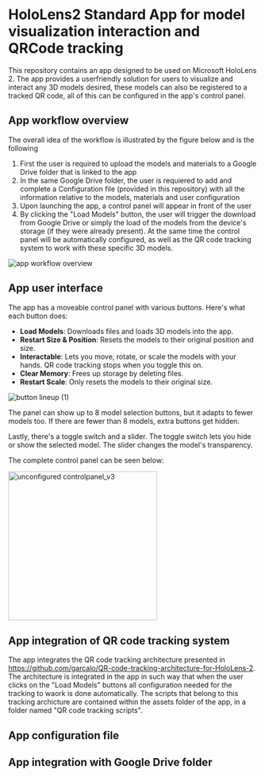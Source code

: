 # HoloLens2 Standard App for model visualization interaction and QRCode tracking
This repository contains an app designed to be used on Microsoft HoloLens 2. The app provides a userfriendly solution for users to visualize and interact any 3D models desired, these models can also be registered to a tracked QR code, all of this can be configured in the app's control panel.
## App workflow overview

The overall idea of the workflow is illustrated by the figure below and is the following
1. First the user is required to upload the models and materials to a Google Drive folder that is linked to the app
2. In the same Google Drive folder, the user is requiered to add and complete a Configuration file (provided in this repository) with all the information relative to the models, materials and user configuration
3. Upon launching the app, a control panel will appear in front of the user
4. By clicking the "Load Models" button, the user will trigger the download from Google Drive or simply the load of the models from the device's storage (if they were already present). At the same time the control panel will be         automatically configured, as well as the QR code tracking system to work with these specific 3D models.

![app workflow overview](https://github.com/garcalo/HoloLens2_Standard_App_for_model_visualization_interaction_and_QRCode_tracking/assets/133862204/f4dfb4e5-fcba-44de-bee5-6f2f3ac3b1a8)
 
## App user interface
The app has a moveable control panel with various buttons. Here's what each button does:

- __Load Models__: Downloads files and loads 3D models into the app.
- __Restart Size & Position__: Resets the models to their original position and size.
- __Interactable__: Lets you move, rotate, or scale the models with your hands. QR code tracking stops when you toggle this on.
- __Clear Memory__: Frees up storage by deleting files.
- __Restart Scale__: Only resets the models to their original size.

![button lineup (1)](https://github.com/garcalo/HoloLens2_Standard_App_for_model_visualization_interaction_and_QRCode_tracking/assets/133862204/4ac95100-6b73-4fa0-b28a-b43a4d0290a1)


The panel can show up to 8 model selection buttons, but it adapts to fewer models too. If there are fewer than 8 models, extra buttons get hidden.

Lastly, there's a toggle switch and a slider. The toggle switch lets you hide or show the selected model. The slider changes the model's transparency.

The complete control panel can be seen below:

<img width="300" alt="unconfigured controlpanel_v3" src="https://github.com/garcalo/HoloLens2_Standard_App_for_model_visualization_interaction_and_QRCode_tracking/assets/133862204/72b73308-4c98-4258-a964-6aa6a06b876c">

## App integration of QR code tracking system
The app integrates the QR code tracking architecture presented in https://github.com/garcalo/QR-code-tracking-architecture-for-HoloLens-2. The architecture is integrated in the app in such way that when the user clicks on the "Load Models" buttons all configuration needed for the tracking to waork is done automatically.
The scripts that belong to this tracking archicture are contained within the assets folder of the app, in a folder named "QR code tracking scripts".
## App configuration file

## App integration with Google Drive folder
